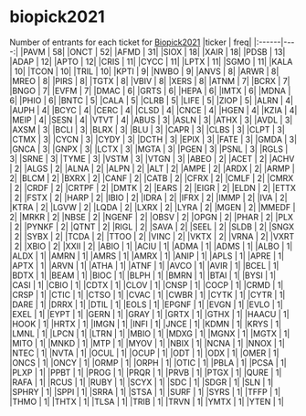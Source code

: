 # biopick2021

Number of entrants for each ticket for [Biopick2021](https://twitter.com/hashtag/Biopick2021)
|ticker | freq|
|:------|----:|
|PAVM   |   58|
|ONCT   |   52|
|AFMD   |   31|
|SIOX   |   18|
|XAIR   |   18|
|PDSB   |   13|
|ADAP   |   12|
|APTO   |   12|
|CRIS   |   11|
|CYCC   |   11|
|LPTX   |   11|
|SGMO   |   11|
|KALA   |   10|
|TCON   |   10|
|TRIL   |   10|
|KPTI   |    9|
|NWBO   |    9|
|ANVS   |    8|
|ARWR   |    8|
|MREO   |    8|
|PIRS   |    8|
|TGTX   |    8|
|VBIV   |    8|
|XERS   |    8|
|ATNM   |    7|
|BCRX   |    7|
|BNGO   |    7|
|EVFM   |    7|
|DMAC   |    6|
|GRTS   |    6|
|HEPA   |    6|
|IMTX   |    6|
|MDNA   |    6|
|PHIO   |    6|
|BNTC   |    5|
|CALA   |    5|
|CLRB   |    5|
|LIFE   |    5|
|ZIOP   |    5|
|ALRN   |    4|
|AUPH   |    4|
|BCYC   |    4|
|CERC   |    4|
|CLSD   |    4|
|CNCE   |    4|
|HGEN   |    4|
|KZIA   |    4|
|MEIP   |    4|
|SESN   |    4|
|VTVT   |    4|
|ABUS   |    3|
|ASLN   |    3|
|ATHX   |    3|
|AVDL   |    3|
|AXSM   |    3|
|BCLI   |    3|
|BLRX   |    3|
|BLU    |    3|
|CAPR   |    3|
|CLBS   |    3|
|CLPT   |    3|
|CTMX   |    3|
|CYCN   |    3|
|CYDY   |    3|
|DCTH   |    3|
|EPIX   |    3|
|FATE   |    3|
|GMDA   |    3|
|GNCA   |    3|
|GNPX   |    3|
|LCTX   |    3|
|MGTA   |    3|
|PGEN   |    3|
|PSNL   |    3|
|RGLS   |    3|
|SRNE   |    3|
|TYME   |    3|
|VSTM   |    3|
|VTGN   |    3|
|ABEO   |    2|
|ACET   |    2|
|ACHV   |    2|
|ALGS   |    2|
|ALNA   |    2|
|ALPN   |    2|
|ALT    |    2|
|AMPE   |    2|
|ARDX   |    2|
|ARMP   |    2|
|BLCM   |    2|
|BXRX   |    2|
|CANF   |    2|
|CATB   |    2|
|CFRX   |    2|
|CMLF   |    2|
|CMRX   |    2|
|CRDF   |    2|
|CRTPF  |    2|
|DMTK   |    2|
|EARS   |    2|
|EIGR   |    2|
|ELDN   |    2|
|ETTX   |    2|
|FSTX   |    2|
|HARP   |    2|
|IBIO   |    2|
|IDRA   |    2|
|IFRX   |    2|
|IMMP   |    2|
|IVA    |    2|
|KTRA   |    2|
|LGVW   |    2|
|LQDA   |    2|
|LXRX   |    2|
|LYRA   |    2|
|MGEN   |    2|
|MMEDF  |    2|
|MRKR   |    2|
|NBSE   |    2|
|NGENF  |    2|
|OBSV   |    2|
|OPGN   |    2|
|PHAR   |    2|
|PLX    |    2|
|PYNKF  |    2|
|QTNT   |    2|
|RIGL   |    2|
|SAVA   |    2|
|SEEL   |    2|
|SLDB   |    2|
|SNGX   |    2|
|SYBX   |    2|
|TCDA   |    2|
|TTOO   |    2|
|VINC   |    2|
|VKTX   |    2|
|VRNA   |    2|
|VXRT   |    2|
|XBIO   |    2|
|XXII   |    2|
|ABIO   |    1|
|ACIU   |    1|
|ADMA   |    1|
|ADMS   |    1|
|ALBO   |    1|
|ALDX   |    1|
|AMRN   |    1|
|AMRS   |    1|
|AMRX   |    1|
|ANIP   |    1|
|APLS   |    1|
|APRE   |    1|
|APTX   |    1|
|ARVN   |    1|
|ATHA   |    1|
|ATNF   |    1|
|AVCO   |    1|
|AVIR   |    1|
|BCEL   |    1|
|BDTX   |    1|
|BEAM   |    1|
|BIOC   |    1|
|BLPH   |    1|
|BMRN   |    1|
|BTAI   |    1|
|BYSI   |    1|
|CASI   |    1|
|CBIO   |    1|
|CDTX   |    1|
|CLOV   |    1|
|CNSP   |    1|
|COCP   |    1|
|CRMD   |    1|
|CRSP   |    1|
|CTIC   |    1|
|CTSO   |    1|
|CVAC   |    1|
|CWBR   |    1|
|CYTK   |    1|
|CYTR   |    1|
|DARE   |    1|
|DRRX   |    1|
|DTIL   |    1|
|EOLS   |    1|
|EPGNF  |    1|
|EVGN   |    1|
|EVLO   |    1|
|EXEL   |    1|
|EYPT   |    1|
|GERN   |    1|
|GRAY   |    1|
|GRTX   |    1|
|GTHX   |    1|
|HAACU  |    1|
|HOOK   |    1|
|HRTX   |    1|
|IMGN   |    1|
|INFI   |    1|
|JNCE   |    1|
|KDMN   |    1|
|KRYS   |    1|
|LMNL   |    1|
|LPCN   |    1|
|LTRN   |    1|
|MBIO   |    1|
|MDXG   |    1|
|MGNX   |    1|
|MGTX   |    1|
|MITO   |    1|
|MNKD   |    1|
|MTP    |    1|
|MYOV   |    1|
|NBIX   |    1|
|NCNA   |    1|
|NNOX   |    1|
|NTEC   |    1|
|NVTA   |    1|
|OCUL   |    1|
|OCUP   |    1|
|ODT    |    1|
|ODX    |    1|
|OMER   |    1|
|ONCS   |    1|
|ONCY   |    1|
|ORMP   |    1|
|ORPH   |    1|
|OTIC   |    1|
|PBLA   |    1|
|PCSA   |    1|
|PLXP   |    1|
|PPBT   |    1|
|PROG   |    1|
|PRQR   |    1|
|PRVB   |    1|
|PTGX   |    1|
|QURE   |    1|
|RAFA   |    1|
|RCUS   |    1|
|RUBY   |    1|
|SCYX   |    1|
|SDC    |    1|
|SDGR   |    1|
|SLN    |    1|
|SPHRY  |    1|
|SPPI   |    1|
|SRRA   |    1|
|STSA   |    1|
|SURF   |    1|
|SYRS   |    1|
|TFFP   |    1|
|THMO   |    1|
|THTX   |    1|
|TLSA   |    1|
|TRIB   |    1|
|TRVN   |    1|
|YMTX   |    1|
|YTEN   |    1|

